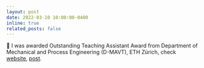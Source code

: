 ```yaml
---
layout: post
date: 2022-03-10 10:00:00-0400
inline: true
related_posts: false
---
```


🎉 I was awarded Outstanding Teaching Assistant Award from Department of Mechanical and Process Engineering (D-MAVT), ETH Zürich, check [website](https://mavt.ethz.ch/news-and-events/d-mavt-news/2022/03/ta-award-hs2021.html), [post](https://twitter.com/eth_dmavt/status/1503292267100004358?s=46).